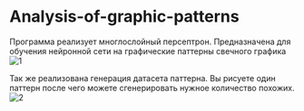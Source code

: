 # Analysis-of-graphic-patterns
Программа реализует многлослойный персептрон.
Предназначена для обучения нейронной сети на графические паттерны свечного графика
![1](https://github.com/ARLIKIN/Analysis-of-graphic-patterns/assets/38999833/238afcbb-bc0a-4310-8998-1d8ba5f85017)

Так же реализована генерация датасета паттерна.
Вы рисуете один паттерн после чего можете сгенерировать нужное количество похожих.
![2](https://github.com/ARLIKIN/Analysis-of-graphic-patterns/assets/38999833/5fe57a9f-b2b2-493e-a5a9-3a1257a4192f)
